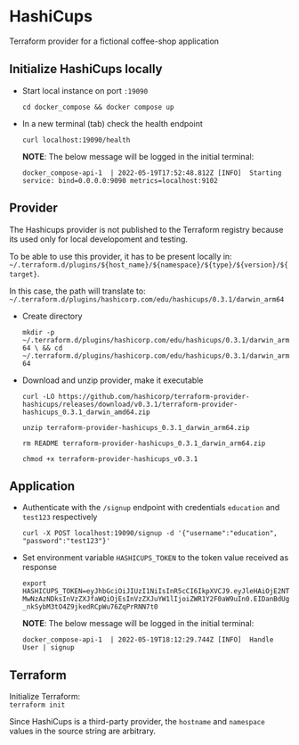 # HashiCups

Terraform provider for a fictional coffee-shop application


## Initialize HashiCups locally

+ Start local instance on port `:19090`

  `cd docker_compose && docker compose up`

+ In a new terminal (tab) check the health endpoint

  `curl localhost:19090/health`

  **NOTE**: The below message will be logged in the initial terminal:

    `docker_compose-api-1  | 2022-05-19T17:52:48.812Z [INFO]  Starting service: bind=0.0.0.0:9090 metrics=localhost:9102`


## Provider

The Hashicups provider is not published to the Terraform registry because its used only for local developoment and testing.

To be able to use this provider, it has to be present locally in:
`~/.terraform.d/plugins/${host_name}/${namespace}/${type}/${version}/${target}`.

In this case, the path will translate to:<br>
`~/.terraform.d/plugins/hashicorp.com/edu/hashicups/0.3.1/darwin_arm64`

+ Create directory

  `mkdir -p ~/.terraform.d/plugins/hashicorp.com/edu/hashicups/0.3.1/darwin_arm64 \
  && cd ~/.terraform.d/plugins/hashicorp.com/edu/hashicups/0.3.1/darwin_arm64`

+ Download and unzip provider, make it executable

  ```
  curl -LO https://github.com/hashicorp/terraform-provider-hashicups/releases/download/v0.3.1/terraform-provider-hashicups_0.3.1_darwin_amd64.zip

  unzip terraform-provider-hashicups_0.3.1_darwin_arm64.zip

  rm README terraform-provider-hashicups_0.3.1_darwin_arm64.zip

  chmod +x terraform-provider-hashicups_v0.3.1
  ```


## Application

+ Authenticate with the `/signup` endpoint with credentials `education` and `test123` respectively

  `curl -X POST localhost:19090/signup -d '{"username":"education", "password":"test123"}'`

+ Set environment variable `HASHICUPS_TOKEN` to the token value received as response

  `export HASHICUPS_TOKEN=eyJhbGciOiJIUzI1NiIsInR5cCI6IkpXVCJ9.eyJleHAiOjE2NTMwNzAzNDksInVzZXJfaWQiOjEsInVzZXJuYW1lIjoiZWR1Y2F0aW9uIn0.EIDanBdUg_nkSybM3tO4Z9jkedRCpWu76ZqPrRNN7t0`

  **NOTE**: The below message will be logged in the initial terminal:

    `docker_compose-api-1  | 2022-05-19T18:12:29.744Z [INFO]  Handle User | signup`


## Terraform

Initialize Terraform:<br>
`terraform init`

Since HashiCups is a third-party provider, the `hostname` and `namespace` values in the source string are arbitrary.
